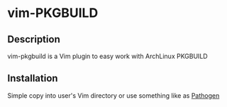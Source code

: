 # vim-PKGBUILD

## Description

vim-pkgbuild is a Vim plugin to easy work with ArchLinux PKGBUILD

## Installation

Simple copy into user's Vim directory or use something like as [Pathogen](https://github.com/tpope/vim-pathogen)
